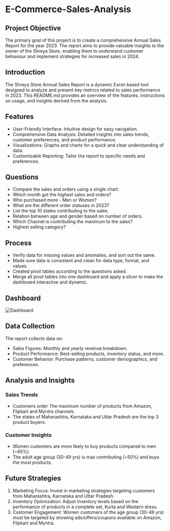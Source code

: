 # E-Commerce-Sales-Analysis
## Project Objective
  The primary goal of this project is to create a comprehensive Annual Sales Report for the year 2023. The report aims to provide valuable insights to the owner of the Shreya Store, enabling them to understand customer behaviour and implement strategies for increased sales in 2024.
## Introduction
  The Shreya Store Annual Sales Report is a dynamic Excel-based tool designed to analyze and present key metrics related to sales performance in 2023. This README.md provides an overview of the features, instructions on usage, and insights derived from the analysis.
## Features
  + User-Friendly Interface: Intuitive design for easy navigation.
  + Comprehensive Data Analysis: Detailed insights into sales trends, customer preferences, and product performance.
  + Visualizations: Graphs and charts for a quick and clear understanding of data.
  + Customizable Reporting: Tailor the report to specific needs and preferences.
## Questions
  + Compare the sales and orders using a single chart.
  + Which month got the highest sales and orders?
  + Who purchased more - Men or Women?
  + What are the different order statuses in 2023?
  + List the top 10 states contributing to the sales.
  + Relation between age and gender based on number of orders.
  + Which Channel is contributing the maximum to the sales?
  + Highest selling category?
## Process
  + Verify data for missing values and anomalies, and sort out the same.
  + Made sure data is consistent and clean for data type, format, and values.
  + Created pivot tables according to the questions asked.
  + Merge all pivot tables into one dashboard and apply a slicer to make the dashboard interactive and dynamic.
## Dashboard
  ![Dashboard](https://github.com/Utkarsh0211/E-Commerce-Sales-Analysis/blob/main/E%20-%20Commerce.png)
## Data Collection
The report collects data on:
  + Sales Figures: Monthly and yearly revenue breakdown.
  + Product Performance: Best-selling products, inventory status, and more.
  + Customer Behavior: Purchase patterns, customer demographics, and preferences.
## Analysis and Insights
  ### Sales Trends
   + Customers order The maximum number of products from Amazon, Flipkart and Myntra channels.
   + The states of Maharashtra, Karnataka and Uttar Pradesh are the top 3 product buyers.
  ### Customer Insights
   + Women customers are more likely to buy products compared to men (~65%).
   + The adult age group (30-49 yrs) is max contributing (~50%) and buys the most products.
## Future Strategies
 1. Marketing Focus: Invest in marketing strategies targeting customers from Maharashtra, Karnataka and Uttar Pradesh.
 2. Inventory Optimization: Adjust inventory levels based on the performance of products in a complete set, Kurta and Western dress.
 3. Customer Engagement: Women customers of the age group (30-49 yrs) must be targeted by showing ads/offers/coupons available on Amazon, Flipkart and Myntra.
